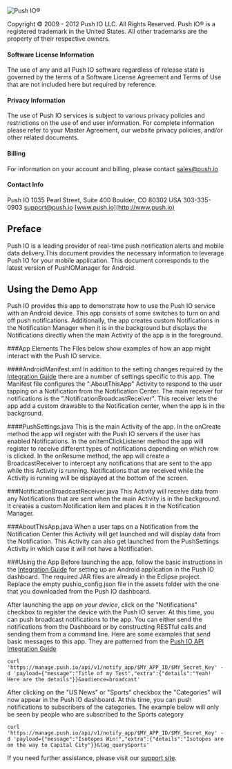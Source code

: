 ![Push IO®](http://push.io/wp-content/uploads/2012/05/pushio_logo.png)

Copyright © 2009 - 2012 Push IO LLC. All Rights Reserved.
Push IO® is a registered trademark in the United States. All other trademarks are the property of their respective owners.

#### Software License Information
The use of any and all Push IO software regardless of release state is governed by the terms of a Software License Agreement and Terms of Use that are not included here but required by reference.

#### Privacy Information
The use of Push IO services is subject to various privacy policies and restrictions on the use of end user information. For complete information please refer to your Master Agreement, our website privacy policies, and/or other related documents.

#### Billing
For information on your account and billing, please contact sales@push.io

#### Contact Info
Push IO
1035 Pearl Street, Suite 400
Boulder, CO 80302 USA
303-335-0903
[support@push.io](mailto:support@push.io)
[www.push.io](http://www.push.io)

## Preface
Push IO is a leading provider of real-time push notification alerts and mobile data delivery.This document provides the necessary information to leverage Push IO for your mobile application. This document corresponds to the latest version of PushIOManager for Android.

## Using the Demo App
Push IO provides this app to demonstrate how to use the Push IO service with an Android device. This app consists of some switches to turn on and off push notifications. Additionally, the app creates custom Notifications in the Notification Manager when it is in the background but displays the Notifications directly when the main Activity of the app is in the foreground.

###App Elements
The Files below show examples of how an app might interact with the Push IO service.

####AndroidManifest.xml
In addition to the setting changes required by the [Integration Guide](http://docs.push.io/PushIOManager_Android/) there are a number of settings specific to this app. The Manifest file configures the ".AboutThisApp" Activity to respond to the user tapping on a Notification from the Notification Center. The main receiver for notifications is the ".NotificationBroadcastReceiver". This receiver lets the app add a custom drawable to the Notification center, when the app is in the background.

####PushSettings.java
This is the main Activity of the app. In the onCreate method the app will register with the Push IO servers if the user has enabled Notifications. In the onItemClickListener method the app will register to receive different types of notifications depending on which row is clicked. In the onResume method, the app will create a BroadcastReceiver to intercept any notifications that are sent to the app while this Activity is running. Notifications that are received while the Activity is running will be displayed at the bottom of the screen.

###NotificationBroadcastReceiver.java
This Activity will receive data from any Notifications that are sent when the main Activity is in the background. It creates a custom Notification item and places it in the Notification Manager.

###AboutThisApp.java
When a user taps on a Notification from the Notification Center this Activity will get launched and will display data from the Notification. This Activity can also get launched from the PushSettings Activity in which case it will not have a Notification.

###Using the App
Before launching the app, follow the basic instructions in the [Integration Guide](http://docs.push.io/PushIOManager_Android/) for setting up an Android application in the Push IO dashboard. The required JAR files are already in the Eclipse project. Replace the empty pushio_config.json file in the assets folder with the one that you downloaded from the Push IO dashboard.

After launching the app *on your device*, click on the "Notifications" checkbox to register the device with the Push IO server. At this time, you can push broadcast notifications to the app. You can either send the notifications from the Dashboard or by constructing RESTful calls and sending them from a command line. Here are some examples that send basic messages to this app. They are patterned from the [Push IO API Integration Guide](http://docs.push.io/PushIO_API/)
```
curl 'https://manage.push.io/api/v1/notify_app/$MY_APP_ID/$MY_Secret_Key' -d 'payload={"message":"Title of my Test","extra":{"details":"Yeah! Here are the details"}}&audience=broadcast'
```

After clicking on the "US News" or "Sports" checkbox the "Categories" will now appear in the Push IO dashboard. At this time, you can push notifications to subscribers of the categories. The example below will only be seen by people who are subscribed to the Sports category
```
curl 'https://manage.push.io/api/v1/notify_app/$MY_APP_ID/$MY_Secret_Key' -d 'payload={"message":"Isotopes Win!","extra":{"details":"Isotopes are on the way to Capital City"}}&tag_querySports'
```

If you need further assistance, please visit our [support site](http://pushio.zendesk.com).

